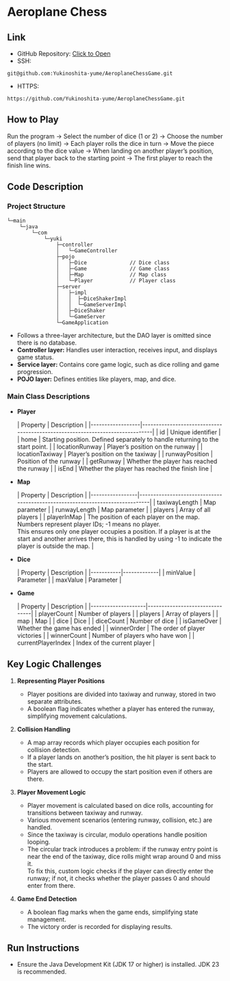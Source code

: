 # Aeroplane Chess
## Link
- GitHub Repository: [Click to Open]
- SSH:
```
git@github.com:Yukinoshita-yume/AeroplaneChessGame.git
```  
- HTTPS:
```
https://github.com/Yukinoshita-yume/AeroplaneChessGame.git
```

## How to Play
Run the program → Select the number of dice (1 or 2) → Choose the number of players (no limit) → Each player rolls the dice in turn → Move the piece according to the dice value → When landing on another player’s position, send that player back to the starting point → The first player to reach the finish line wins.

## Code Description
### Project Structure
```
└─main
    └─java
        └─com
            └─yuki
                ├─controller
                │   └─GameController        
                ├─pojo
                │   ├─Dice              // Dice class
                │   ├─Game              // Game class
                │   ├─Map               // Map class
                │   └─Player            // Player class
                ├─server
                │   ├─impl
                │   │  ├─DiceShakerImpl
                │   │  └─GameServerImpl
                │   ├─DiceShaker
                │   └─GameServer
                └─GameApplication
```

- Follows a three-layer architecture, but the DAO layer is omitted since there is no database.
- **Controller layer:** Handles user interaction, receives input, and displays game status.
- **Service layer:** Contains core game logic, such as dice rolling and game progression.
- **POJO layer:** Defines entities like players, map, and dice.

### Main Class Descriptions
- **Player**

  | Property         | Description                                                                 |
      |------------------|------------------------------------------------------------------------------|
  | id               | Unique identifier                                                            |
  | home             | Starting position. Defined separately to handle returning to the start point. |
  | locationRunway   | Player’s position on the runway                                               |
  | locationTaxiway  | Player’s position on the taxiway                                              |
  | runwayPosition   | Position of the runway                                                        |
  | getRunway        | Whether the player has reached the runway                                     |
  | isEnd            | Whether the player has reached the finish line                                |

- **Map**

  | Property        | Description                                                                 |
      |-----------------|------------------------------------------------------------------------------|
  | taxiwayLength   | Map parameter                                                                |
  | runwayLength    | Map parameter                                                                |
  | players         | Array of all players                                                         |
  | playerInMap     | The position of each player on the map. Numbers represent player IDs; -1 means no player.<br/>This ensures only one player occupies a position. If a player is at the start and another arrives there, this is handled by using -1 to indicate the player is outside the map. |

- **Dice**

  | Property  | Description |
      |-----------|-------------|
  | minValue  | Parameter   |
  | maxValue  | Parameter   |

- **Game**

  | Property           | Description                    |
      |--------------------|--------------------------------|
  | playerCount        | Number of players              |
  | players            | Array of players               |
  | map                | Map                            |
  | dice               | Dice                           |
  | diceCount          | Number of dice                 |
  | isGameOver         | Whether the game has ended      |
  | winnerOrder        | The order of player victories   |
  | winnerCount        | Number of players who have won  |
  | currentPlayerIndex | Index of the current player     |

## Key Logic Challenges
1. **Representing Player Positions**
    - Player positions are divided into taxiway and runway, stored in two separate attributes.
    - A boolean flag indicates whether a player has entered the runway, simplifying movement calculations.

2. **Collision Handling**
    - A map array records which player occupies each position for collision detection.
    - If a player lands on another’s position, the hit player is sent back to the start.
    - Players are allowed to occupy the start position even if others are there.

3. **Player Movement Logic**
    - Player movement is calculated based on dice rolls, accounting for transitions between taxiway and runway.
    - Various movement scenarios (entering runway, collision, etc.) are handled.
    - Since the taxiway is circular, modulo operations handle position looping.
    - The circular track introduces a problem: if the runway entry point is near the end of the taxiway, dice rolls might wrap around 0 and miss it.<br/>To fix this, custom logic checks if the player can directly enter the runway; if not, it checks whether the player passes 0 and should enter from there.

4. **Game End Detection**
    - A boolean flag marks when the game ends, simplifying state management.
    - The victory order is recorded for displaying results.

## Run Instructions
- Ensure the Java Development Kit (JDK 17 or higher) is installed. JDK 23 is recommended.

[Click to Open]: https://www.oracle.com/java/technologies/downloads/
